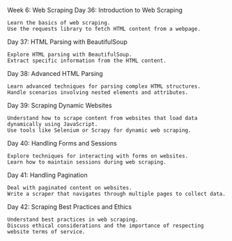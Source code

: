 Week 6: Web Scraping
Day 36: Introduction to Web Scraping

    Learn the basics of web scraping.
    Use the requests library to fetch HTML content from a webpage.

Day 37: HTML Parsing with BeautifulSoup

    Explore HTML parsing with BeautifulSoup.
    Extract specific information from the HTML content.

Day 38: Advanced HTML Parsing

    Learn advanced techniques for parsing complex HTML structures.
    Handle scenarios involving nested elements and attributes.

Day 39: Scraping Dynamic Websites

    Understand how to scrape content from websites that load data dynamically using JavaScript.
    Use tools like Selenium or Scrapy for dynamic web scraping.

Day 40: Handling Forms and Sessions

    Explore techniques for interacting with forms on websites.
    Learn how to maintain sessions during web scraping.

Day 41: Handling Pagination

    Deal with paginated content on websites.
    Write a scraper that navigates through multiple pages to collect data.

Day 42: Scraping Best Practices and Ethics

    Understand best practices in web scraping.
    Discuss ethical considerations and the importance of respecting website terms of service.
